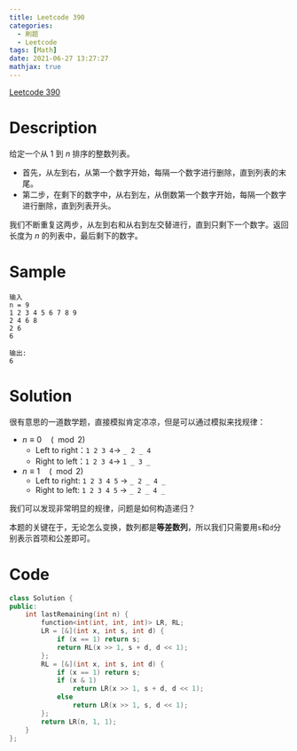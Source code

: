 ```yaml
---
title: Leetcode 390
categories:
  - 刷题
  - Leetcode
tags: [Math]
date: 2021-06-27 13:27:27
mathjax: true
---
```


[Leetcode 390](https://leetcode-cn.com/problems/elimination-game/)

<!--more-->

# Description

给定一个从 $1$ 到 $n$ 排序的整数列表。

- 首先，从左到右，从第一个数字开始，每隔一个数字进行删除，直到列表的末尾。
- 第二步，在剩下的数字中，从右到左，从倒数第一个数字开始，每隔一个数字进行删除，直到列表开头。

我们不断重复这两步，从左到右和从右到左交替进行，直到只剩下一个数字。返回长度为 $n$ 的列表中，最后剩下的数字。

# Sample

```
输入
n = 9
1 2 3 4 5 6 7 8 9
2 4 6 8
2 6
6

输出:
6
```

# Solution

很有意思的一道数学题，直接模拟肯定凉凉，但是可以通过模拟来找规律：

- $n \equiv 0 \quad(\mod 2)$ 
  - Left to right：`1 2 3 4`$\rightarrow$ `_ 2 _ 4`
  - Right to left：`1 2 3 4`$\rightarrow$ `1 _ 3 _`
- $n \equiv 1 \quad (\mod 2)$
  - Left to right: `1 2 3 4 5` $\rightarrow$ `_ 2 _ 4 _`
  - Right to left: `1 2 3 4 5` $\rightarrow$ `_ 2 _ 4 _`

我们可以发现非常明显的规律，问题是如何构造递归？

本题的关键在于，无论怎么变换，数列都是**等差数列**，所以我们只需要用`s`和`d`分别表示首项和公差即可。

# Code

```cpp
class Solution {
public:
    int lastRemaining(int n) {
        function<int(int, int, int)> LR, RL;
        LR = [&](int x, int s, int d) {
            if (x == 1) return s;
            return RL(x >> 1, s + d, d << 1);
        };
        RL = [&](int x, int s, int d) {
            if (x == 1) return s;
            if (x & 1)
                return LR(x >> 1, s + d, d << 1);
            else
                return LR(x >> 1, s, d << 1);
        };
        return LR(n, 1, 1);
    }
};
```



